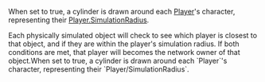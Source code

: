 When set to true, a cylinder is drawn around each [Player](https://developer.roblox.com/en-us/api-reference/class/Player)'s character, representing their [Player.SimulationRadius](https://developer.roblox.com/en-us/api-reference/property/Player/SimulationRadius).

Each physically simulated object will check to see which player is closest to that object, and if they are within the player's simulation radius. If both conditions are met, that player will becomes the network owner of that object.When set to true, a cylinder is drawn around each \`Player\`'s character, representing their \`Player/SimulationRadius\`.